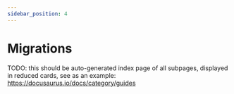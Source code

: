 ```yaml
---
sidebar_position: 4
---
```


# Migrations

TODO: this should be auto-generated index page of all subpages, displayed in reduced cards, see as an example:  
https://docusaurus.io/docs/category/guides
